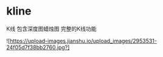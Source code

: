 # kline
K线 包含深度图蜡烛图
完整的K线功能

![https://upload-images.jianshu.io/upload_images/2953531-24f05d7f38bb2760.jpg?]
